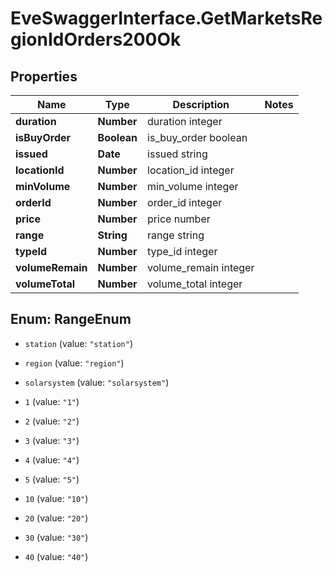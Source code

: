 # EveSwaggerInterface.GetMarketsRegionIdOrders200Ok

## Properties
Name | Type | Description | Notes
------------ | ------------- | ------------- | -------------
**duration** | **Number** | duration integer | 
**isBuyOrder** | **Boolean** | is_buy_order boolean | 
**issued** | **Date** | issued string | 
**locationId** | **Number** | location_id integer | 
**minVolume** | **Number** | min_volume integer | 
**orderId** | **Number** | order_id integer | 
**price** | **Number** | price number | 
**range** | **String** | range string | 
**typeId** | **Number** | type_id integer | 
**volumeRemain** | **Number** | volume_remain integer | 
**volumeTotal** | **Number** | volume_total integer | 


<a name="RangeEnum"></a>
## Enum: RangeEnum


* `station` (value: `"station"`)

* `region` (value: `"region"`)

* `solarsystem` (value: `"solarsystem"`)

* `1` (value: `"1"`)

* `2` (value: `"2"`)

* `3` (value: `"3"`)

* `4` (value: `"4"`)

* `5` (value: `"5"`)

* `10` (value: `"10"`)

* `20` (value: `"20"`)

* `30` (value: `"30"`)

* `40` (value: `"40"`)




